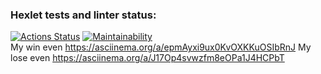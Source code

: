 ### Hexlet tests and linter status:
[![Actions Status](https://github.com/ilya00310/backend-project-44/actions/workflows/hexlet-check.yml/badge.svg)](https://github.com/ilya00310/backend-project-44/actions)
[![Maintainability](https://api.codeclimate.com/v1/badges/bc2664028cbd167e0e14/maintainability)](https://codeclimate.com/github/ilya00310/backend-project-44/maintainability)   
My win even https://asciinema.org/a/epmAyxi9ux0KvOXKKuOSIbRnJ
My lose even https://asciinema.org/a/J17Op4svwzfm8eOPa1J4HCPbT